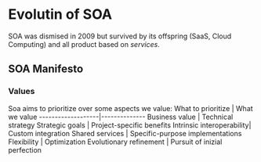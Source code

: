 # Evolutin of SOA
SOA was dismised in 2009 but survived by its offspring (SaaS, Cloud Computing) and all product based on _services_.

## SOA Manifesto
### Values
Soa aims to prioritize over some aspects we value:
What to prioritize | What we value
-------------------|--------------
Business value | Technical strategy
Strategic goals | Project-specific benefits
Intrinsic interoperability| Custom integration
Shared services | Specific-purpose implementations
Flexibility | Optimization
Evolutionary refinement | Pursuit of inizial perfection